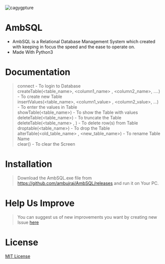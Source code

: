 ![cagygpture](https://user-images.githubusercontent.com/29935993/49330883-01a3c680-f5bb-11e8-9a62-6f37ffad9a72.PNG)
<br>
# AmbSQL
* AmbSQL is a Relational Database Management System which created with keeping in focus the speed and the ease to operate on.
* Made With Python3

# Documentation
> connect                                                            - To login to Database<br>
> createTable(<table_name>, <column1_name> , <column2_name>, ....)   - To create new Table<br>
> insertValues(<table_name>, <column1_value> , <column2_value>, ...) - To enter the values in Table<br>
> showTable(<table_name>)                                            - To show the Table with values<br>
> deleteTable(<table_name>)                                          - To truncate the Table<br>
> deleteTable(<table_name> , <condition>)                            - To delete row(s) from Table<br>
> droptable(<table_name>)                                            - To drop the Table<br>
> alterTable(<old_table_name> , <new_table_name>)                    - To rename Table Name<br>
> clear()                                                            - To clear the Screen<br>

# Installation
> Download the AmbSQL.exe file from https://github.com/ambujraj/AmbSQL/releases and run it on Your PC.

# Help Us Improve
> You can suggest us of new improvements you want by creating new Issue [here](https://github.com/ambujraj/AmbSQL/issues)

# License
[MIT License](https://github.com/ambujraj/AmbSQL/blob/master/LICENSE)
